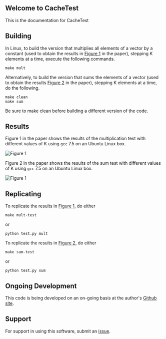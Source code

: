 ## Welcome to CacheTest

This is the documentation for CacheTest

## Building

In Linux, to build the version that multiplies all elements of a vector by a
constant (used to obtain the results in [Figure 1](https://github.com/INFORMSJoC/JoCTemplate/blob/master/results/mult-test.png) in the
paper), stepping K elements at a time, execute the following commands.

```
make mult
```

Alternatively, to build the version that sums the elements of a vector (used
to obtain the results [Figure 2](https://github.com/INFORMSJoC/JoCTemplate/blob/master/results/sum-test.png) in the paper), stepping K
elements at a time, do the following.

```
make clean
make sum
```

Be sure to make clean before building a different version of the code.

## Results

Figure 1 in the paper shows the results of the multiplication test with different
values of K using `gcc` 7.5 on an Ubuntu Linux box.

![Figure 1](https://github.com/INFORMSJoC/JoCTemplate/blob/master/results/mult-test.png)

Figure 2 in the paper shows the results of the sum test with different
values of K using `gcc` 7.5 on an Ubuntu Linux box.

![Figure 1](https://github.com/INFORMSJoC/JoCTemplate/blob/master/results/sum-test.png)

## Replicating

To replicate the results in [Figure 1](https://raw.githubusercontent.com/INFORMSJoC/JoCTemplate/master/results/mult-test.png), do either

```
make mult-test
```
or
```
python test.py mult
```
To replicate the results in [Figure 2](https://raw.githubusercontent.com/INFORMSJoC/JoCTemplate/master/results/sum-test.png), do either

```
make sum-test
```
or
```
python test.py sum
```

## Ongoing Development

This code is being developed on an on-going basis at the author's
[Github site](https://github.com/tkralphs/JoCTemplate).

## Support

For support in using this software, submit an
[issue](https://github.com/tkralphs/JoCTemplate/issues/new).
